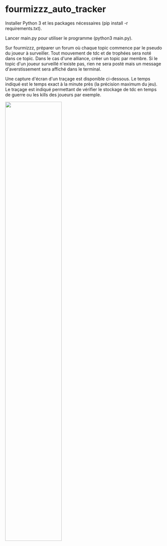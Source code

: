 # fourmizzz_auto_tracker

Installer Python 3 et les packages nécessaires (pip install -r requirements.txt).

Lancer main.py pour utiliser le programme (python3 main.py).

Sur fourmizzz, préparer un forum où chaque topic commence par le pseudo du joueur à surveiller.
Tout mouvement de tdc et de trophées sera noté dans ce topic.
Dans le cas d'une alliance, créer un topic par membre.
Si le topic d'un joueur surveillé n'existe pas, rien ne sera posté mais un message d'averstissement sera affiché dans le terminal.


Une capture d'écran d'un traçage est disponible ci-dessous. Le temps indiqué est le temps exact à la minute près (la précision maximum du jeu). Le traçage est indiqué permettant de vérifier le stockage de tdc en temps de guerre ou les kills des joueurs par exemple.

<img src="https://zupimages.net/up/21/13/l742.png" width="60%">
